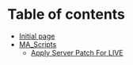 # Table of contents

* [Initial page](README.md)
* [MA\_Scripts](ma_scripts/README.md)
  * [Apply Server Patch For LIVE](ma_scripts/apply-server-patch-for-live.md)

